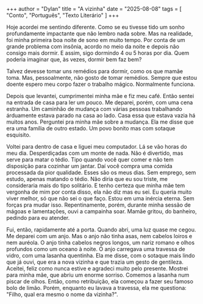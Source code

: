 +++
author = "Dylan"
title = "A vizinha"
date = "2025-08-08"
tags = [
    "Conto", "Português", "Texto Literário"
]
+++


Hoje acordei me sentindo diferente. Como se eu tivesse tido um sonho profundamente impactante que não lembro nada sobre. Mas na realidade, foi minha
primeira boa noite de sono em muito tempo. Por conta de um grande problema com insônia, acordo no meio da noite e depois não consigo mais dormir. E assim, sigo
dormindo 4 ou 5 horas por dia. Quem poderia imaginar que, às vezes, dormir bem faz bem?

Talvez devesse tomar uns remédios para dormir, como os que mamãe toma. Mas, pessoalmente, não gosto de tomar remédios. Sempre que estou doente
espero meu corpo fazer o trabalho mágico. Normalmente funciona. 

Depois que levantei, cumprimentei minha mãe e fiz meu café. Então sentei na entrada de casa para ler um pouco. Me deparei, porém, com uma cena
estranha. Um caminhão de mudança com várias pessoas trabalhando árduamente estava parado na casa ao lado. Casa essa que estava vazia há muitos anos. Perguntei
pra minha mãe sobre a mudança. Ela me disse que era uma família de outro estado. Um povo bonito mas com sotaque esquisito.

Voltei para dentro de casa e liguei meu computador. Lá se vão horas do meu dia. Desperdiçadas com um monte de nada. Não é divertido, mas serve para matar o tédio.
Tipo quando você quer comer e não tem disposição para cozinhar um jantar. Daí você compra uma comida processada da pior qualidade.
Esses são os meus dias. Sem emprego, sem estudo, apenas matando o tédio.
Não diria que eu sou triste, me consideraria mais do tipo solitário. E tenho certeza que minha mãe tem vergonha de mim por conta disso, ela não diz mas eu sei.
Eu queria muito viver melhor, só que não sei o que faço. Estou em uma inércia eterna. Sem forças pra mudar isso. 
Repentinamente, porém, durante minha sessão de mágoas e lamentações, ouvi a campainha soar. Mamãe gritou, do banheiro, pedindo para eu atender. 

Fui, então, rapidamente até a porta. Quando abri, uma luz quase me cegou. Me deparei com um anjo. Mas o anjo não tinha asas, nem cabelos loiros e nem auréola.
O anjo tinha cabelos negros longos, um nariz romano e olhos profundos como um oceano à noite. O anjo carregava uma travessa de vidro, com uma lasanha quentinha.
Ela me disse, com o sotaque mais lindo que já ouvi, que era a nova vizinha e que trazia um gesto de gentileza. 
Aceitei, feliz como nunca estive e agradeci muito pelo presente. Mostrei para minha mãe, que abriu um enorme sorriso. Comemos a lasanha num piscar de olhos.
Então, como retribuição, ela começou a fazer seu famoso bolo de limão. 
Porém, enquanto eu lavava a travessa, ela me questiona: "Filho, qual era mesmo o nome da vizinha?".

